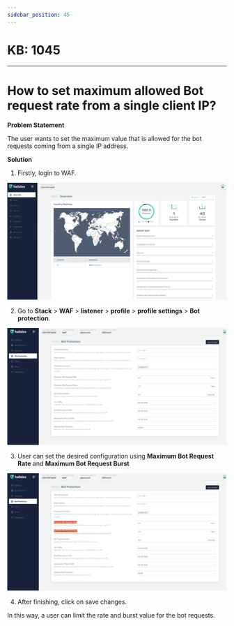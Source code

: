 ```yaml
---
sidebar_position: 45
---
```


# KB: 1045
-----------

# How to set maximum allowed Bot request rate from a single client IP?

**Problem Statement**

The user wants to set the maximum value that is allowed for the bot requests coming from a single IP address.

**Solution**

1. Firstly, login to WAF.

![kb-1045](/img/waf/kb/v2/overview_kb_1045_1.png)

2. Go to **Stack** > **WAF** > **listener** > **profile** > **profile settings** > **Bot protection**.

![kb-1045](/img/waf/kb/v2/bot_kb_1045_2.png)

 3. User can set the desired configuration using **Maximum Bot Request Rate** and **Maximum Bot Request Burst**

![kb-1045](/img/waf/kb/v2/bot_kb_1045_3.png)

4. After finishing, click on save changes.

In this way, a user can limit the rate and burst value for the bot requests.

